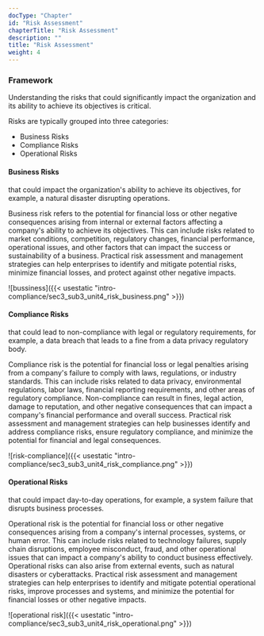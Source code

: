 ```yaml
---
docType: "Chapter"
id: "Risk Assessment"
chapterTitle: "Risk Assessment"
description: ""
title: "Risk Assessment"
weight: 4
---
```


### **Framework**

Understanding the risks that could significantly impact the organization and its ability to achieve its objectives is critical.

Risks are typically grouped into three categories:

- Business Risks
- Compliance Risks
- Operational Risks

#### **Business Risks**

that could impact the organization's ability to achieve its objectives, for example, a natural disaster disrupting operations.

Business risk refers to the potential for financial loss or other negative consequences arising from internal or external factors affecting a company's ability to achieve its objectives. This can include risks related to market conditions, competition, regulatory changes, financial performance, operational issues, and other factors that can impact the success or sustainability of a business. Practical risk assessment and management strategies can help enterprises to identify and mitigate potential risks, minimize financial losses, and protect against other negative impacts.

![bussiness]({{< usestatic "intro-compliance/sec3_sub3_unit4_risk_business.png" >}}) 

#### **Compliance Risks**

that could lead to non-compliance with legal or regulatory requirements, for example, a data breach that leads to a fine from a data privacy regulatory body.

Compliance risk is the potential for financial loss or legal penalties arising from a company's failure to comply with laws, regulations, or industry standards. This can include risks related to data privacy, environmental regulations, labor laws, financial reporting requirements, and other areas of regulatory compliance. Non-compliance can result in fines, legal action, damage to reputation, and other negative consequences that can impact a company's financial performance and overall success. Practical risk assessment and management strategies can help businesses identify and address compliance risks, ensure regulatory compliance, and minimize the potential for financial and legal consequences.

![risk-compliance]({{< usestatic "intro-compliance/sec3_sub3_unit4_risk_compliance.png" >}}) 

#### **Operational Risks**

that could impact day-to-day operations, for example, a system failure that disrupts business processes.

Operational risk is the potential for financial loss or other negative consequences arising from a company's internal processes, systems, or human error. This can include risks related to technology failures, supply chain disruptions, employee misconduct, fraud, and other operational issues that can impact a company's ability to conduct business effectively. Operational risks can also arise from external events, such as natural disasters or cyberattacks. Practical risk assessment and management strategies can help enterprises to identify and mitigate potential operational risks, improve processes and systems, and minimize the potential for financial losses or other negative impacts.

![operational risk]({{< usestatic "intro-compliance/sec3_sub3_unit4_risk_operational.png" >}}) 